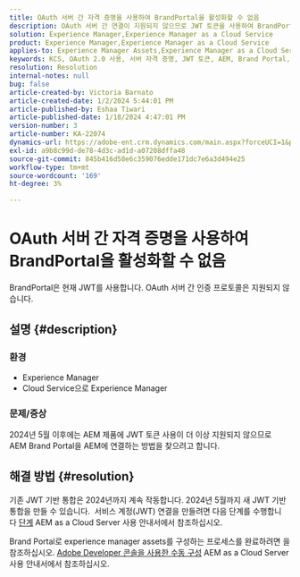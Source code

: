 ```yaml
---
title: OAuth 서버 간 자격 증명을 사용하여 BrandPortal을 활성화할 수 없음
description: OAuth 서버 간 연결이 지원되지 않으므로 JWT 토큰을 사용하여 BrandPortal에 연결하는 방법을 알아봅니다.
solution: Experience Manager,Experience Manager as a Cloud Service
product: Experience Manager,Experience Manager as a Cloud Service
applies-to: Experience Manager Assets,Experience Manager as a Cloud Service,Experience Manager
keywords: KCS, OAuth 2.0 사용, 서버 자격 증명, JWT 토큰, AEM, Brand Portal, 서버 간
resolution: Resolution
internal-notes: null
bug: false
article-created-by: Victoria Barnato
article-created-date: 1/2/2024 5:44:01 PM
article-published-by: Eshaa Tiwari
article-published-date: 1/18/2024 4:47:01 PM
version-number: 3
article-number: KA-22074
dynamics-url: https://adobe-ent.crm.dynamics.com/main.aspx?forceUCI=1&pagetype=entityrecord&etn=knowledgearticle&id=80a2c382-96a9-ee11-be37-6045bd006268
exl-id: a9b8c99d-de78-4d3c-ad1d-a07208dffa48
source-git-commit: 845b416d58e6c359076edde171dc7e6a3d494e25
workflow-type: tm+mt
source-wordcount: '169'
ht-degree: 3%

---
```


# OAuth 서버 간 자격 증명을 사용하여 BrandPortal을 활성화할 수 없음


BrandPortal은 현재 JWT를 사용합니다. OAuth 서버 간 인증 프로토콜은 지원되지 않습니다.

## 설명 {#description}


### <b>환경 </b>

- Experience Manager
- Cloud Service으로 Experience Manager


### <b>문제/증상</b>

2024년 5월 이후에는 AEM 제품에 JWT 토큰 사용이 더 이상 지원되지 않으므로 AEM Brand Portal을 AEM에 연결하는 방법을 찾으려고 합니다.




## 해결 방법 {#resolution}




기존 JWT 기반 통합은 2024년까지 계속 작동합니다. 2024년 5월까지 새 JWT 기반 통합을 만들 수 있습니다.  서비스 계정(JWT) 연결을 만들려면 다음 단계를 수행합니다 [단계](https://experienceleague.adobe.com/docs/experience-manager-cloud-service/content/assets/brand-portal/configure-aem-assets-with-brand-portal.html?lang=en#createnewintegration) AEM as a Cloud Server 사용 안내서에서 참조하십시오.



Brand Portal로 experience manager assets를 구성하는 프로세스를 완료하려면 을 참조하십시오. [Adobe Developer 콘솔을 사용한 수동 구성](https://experienceleague.adobe.com/docs/experience-manager-cloud-service/content/assets/brand-portal/configure-aem-assets-with-brand-portal.html?lang=en#manual-configuration) AEM as a Cloud Server 사용 안내서에서 참조하십시오.
